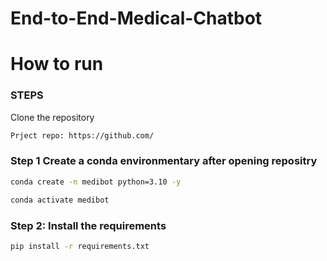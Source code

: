 # End-to-End-Medical-Chatbot 

# How to run
### STEPS

Clone the repository

```bash
Prject repo: https://github.com/ 
```
### Step 1 Create a conda environmentary after opening repositry

```bash
conda create -n medibot python=3.10 -y
```
```bash
conda activate medibot
```
### Step 2: Install the requirements
```bash
pip install -r requirements.txt
```